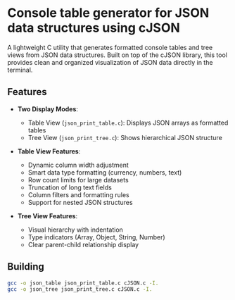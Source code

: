 # Console table generator for JSON data structures using cJSON

A lightweight C utility that generates formatted console tables and tree views from JSON data structures. Built on top of the cJSON library, this tool provides clean and organized visualization of JSON data directly in the terminal.

## Features

- **Two Display Modes**:
  - Table View (`json_print_table.c`): Displays JSON arrays as formatted tables
  - Tree View (`json_print_tree.c`): Shows hierarchical JSON structure
  
- **Table View Features**:
  - Dynamic column width adjustment
  - Smart data type formatting (currency, numbers, text)
  - Row count limits for large datasets
  - Truncation of long text fields
  - Column filters and formatting rules
  - Support for nested JSON structures
  
- **Tree View Features**:
  - Visual hierarchy with indentation
  - Type indicators (Array, Object, String, Number)
  - Clear parent-child relationship display
  
## Building

```bash
gcc -o json_table json_print_table.c cJSON.c -I.
gcc -o json_tree json_print_tree.c cJSON.c -I.
